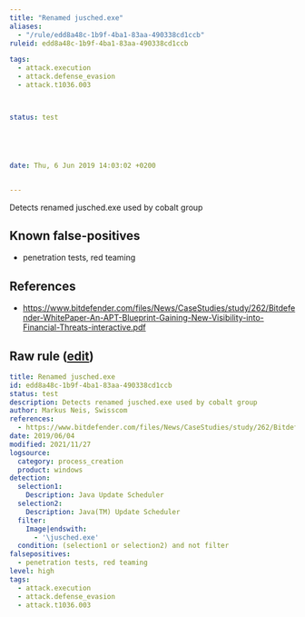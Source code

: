 ```yaml
---
title: "Renamed jusched.exe"
aliases:
  - "/rule/edd8a48c-1b9f-4ba1-83aa-490338cd1ccb"
ruleid: edd8a48c-1b9f-4ba1-83aa-490338cd1ccb

tags:
  - attack.execution
  - attack.defense_evasion
  - attack.t1036.003



status: test





date: Thu, 6 Jun 2019 14:03:02 +0200


---
```


Detects renamed jusched.exe used by cobalt group

<!--more-->


## Known false-positives

* penetration tests, red teaming



## References

* https://www.bitdefender.com/files/News/CaseStudies/study/262/Bitdefender-WhitePaper-An-APT-Blueprint-Gaining-New-Visibility-into-Financial-Threats-interactive.pdf


## Raw rule ([edit](https://github.com/SigmaHQ/sigma/edit/master/rules/windows/process_creation/proc_creation_win_renamed_jusched.yml))
```yaml
title: Renamed jusched.exe
id: edd8a48c-1b9f-4ba1-83aa-490338cd1ccb
status: test
description: Detects renamed jusched.exe used by cobalt group
author: Markus Neis, Swisscom
references:
  - https://www.bitdefender.com/files/News/CaseStudies/study/262/Bitdefender-WhitePaper-An-APT-Blueprint-Gaining-New-Visibility-into-Financial-Threats-interactive.pdf
date: 2019/06/04
modified: 2021/11/27
logsource:
  category: process_creation
  product: windows
detection:
  selection1:
    Description: Java Update Scheduler
  selection2:
    Description: Java(TM) Update Scheduler
  filter:
    Image|endswith:
      - '\jusched.exe'
  condition: (selection1 or selection2) and not filter
falsepositives:
  - penetration tests, red teaming
level: high
tags:
  - attack.execution
  - attack.defense_evasion
  - attack.t1036.003

```
